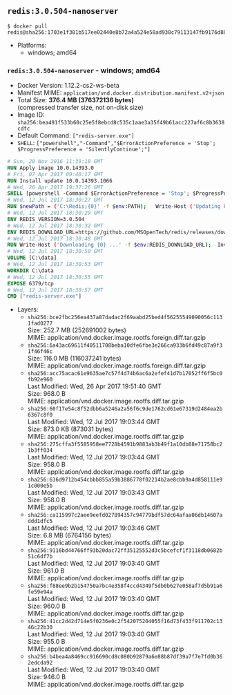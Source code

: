 ## `redis:3.0.504-nanoserver`

```console
$ docker pull redis@sha256:1703e1f381b517ee02440e8b72a4a524e58ad938c79113147fb9176d8810aef2
```

-	Platforms:
	-	windows; amd64

### `redis:3.0.504-nanoserver` - windows; amd64

-	Docker Version: 1.12.2-cs2-ws-beta
-	Manifest MIME: `application/vnd.docker.distribution.manifest.v2+json`
-	Total Size: **376.4 MB (376372136 bytes)**  
	(compressed transfer size, not on-disk size)
-	Image ID: `sha256:bea491f533b60c25e5f8ebcd8c535c1aae3a35f49b61acc227af6c8b3638cdfc`
-	Default Command: `["redis-server.exe"]`
-	`SHELL`: `["powershell","-Command","$ErrorActionPreference = 'Stop'; $ProgressPreference = 'SilentlyContinue';"]`

```dockerfile
# Sun, 20 Nov 2016 11:39:18 GMT
RUN Apply image 10.0.14393.0
# Fri, 07 Apr 2017 09:40:17 GMT
RUN Install update 10.0.14393.1066
# Wed, 26 Apr 2017 19:37:26 GMT
SHELL [powershell -Command $ErrorActionPreference = 'Stop'; $ProgressPreference = 'SilentlyContinue';]
# Wed, 12 Jul 2017 18:30:27 GMT
RUN $newPath = ('C:\Redis;{0}' -f $env:PATH); 	Write-Host ('Updating PATH: {0}' -f $newPath); 	setx /M PATH $newPath;
# Wed, 12 Jul 2017 18:30:29 GMT
ENV REDIS_VERSION=3.0.504
# Wed, 12 Jul 2017 18:30:32 GMT
ENV REDIS_DOWNLOAD_URL=https://github.com/MSOpenTech/redis/releases/download/win-3.0.504/Redis-x64-3.0.504.zip
# Wed, 12 Jul 2017 18:30:48 GMT
RUN Write-Host ('Downloading {0} ...' -f $env:REDIS_DOWNLOAD_URL); 	Invoke-WebRequest -Uri $env:REDIS_DOWNLOAD_URL -OutFile 'redis.zip'; 		Write-Host 'Expanding ...'; 	Expand-Archive redis.zip -DestinationPath C:\Redis; 		Write-Host 'Verifying install ("redis-server --version") ...'; 	redis-server --version; 		Write-Host 'Removing ...'; 	Remove-Item redis.zip -Force
# Wed, 12 Jul 2017 18:30:50 GMT
VOLUME [C:\data]
# Wed, 12 Jul 2017 18:30:53 GMT
WORKDIR C:\data
# Wed, 12 Jul 2017 18:30:55 GMT
EXPOSE 6379/tcp
# Wed, 12 Jul 2017 18:30:57 GMT
CMD ["redis-server.exe"]
```

-	Layers:
	-	`sha256:bce2fbc256ea437a87dadac2f69aabd25bed4f56255549090056c1131fad0277`  
		Size: 252.7 MB (252691002 bytes)  
		MIME: application/vnd.docker.image.rootfs.foreign.diff.tar.gzip
	-	`sha256:6a43ac69611f40511708beba10dfe6fbe3e266ca933b6fd49c87a9f31f46f46c`  
		Size: 116.0 MB (116037241 bytes)  
		MIME: application/vnd.docker.image.rootfs.foreign.diff.tar.gzip
	-	`sha256:acc75acac61e9635ae7c57f4d74b6ac6a2efef41d7b17052ff6f5bc0fb92e960`  
		Last Modified: Wed, 26 Apr 2017 19:51:40 GMT  
		Size: 968.0 B  
		MIME: application/vnd.docker.image.rootfs.diff.tar.gzip
	-	`sha256:60f17e54c8f52dbb6a5246a2a56f6c9de1762cd61e67319d2484ea2b6367c8f0`  
		Last Modified: Wed, 12 Jul 2017 19:03:44 GMT  
		Size: 873.0 KB (873031 bytes)  
		MIME: application/vnd.docker.image.rootfs.diff.tar.gzip
	-	`sha256:275cffa3f5585958ee7728b4591b9883ab3b49f1a10db88e71758bc21b3ff034`  
		Last Modified: Wed, 12 Jul 2017 19:03:44 GMT  
		Size: 958.0 B  
		MIME: application/vnd.docker.image.rootfs.diff.tar.gzip
	-	`sha256:636d9712b454cbbb855a59b3886778f02214b2ae8cbb9a4d858111e91c000e5b`  
		Last Modified: Wed, 12 Jul 2017 19:03:43 GMT  
		Size: 958.0 B  
		MIME: application/vnd.docker.image.rootfs.diff.tar.gzip
	-	`sha256:ca115997c2aee9eefd027894357c94779bdf57dc64afaa06db14607addd1dfc5`  
		Last Modified: Wed, 12 Jul 2017 19:03:46 GMT  
		Size: 6.8 MB (6764156 bytes)  
		MIME: application/vnd.docker.image.rootfs.diff.tar.gzip
	-	`sha256:9116bd44766ff93b20dac72ff35125552d3c5bcefcf1f3118db0682b51c6df7b`  
		Last Modified: Wed, 12 Jul 2017 19:03:40 GMT  
		Size: 961.0 B  
		MIME: application/vnd.docker.image.rootfs.diff.tar.gzip
	-	`sha256:f88ee9b2b154750a7bc4e358f4ccd4349f5db0b627e058af7d5b91a6fe59e94a`  
		Last Modified: Wed, 12 Jul 2017 19:03:40 GMT  
		Size: 960.0 B  
		MIME: application/vnd.docker.image.rootfs.diff.tar.gzip
	-	`sha256:41cc2d42d714e5f0236e0c2f542075204055f16d73f433f911702c1346c22b30`  
		Last Modified: Wed, 12 Jul 2017 19:03:40 GMT  
		Size: 955.0 B  
		MIME: application/vnd.docker.image.rootfs.diff.tar.gzip
	-	`sha256:b4bea4a8469cc916690cd8c080b92879a6e88b87df39a7f7e7fd0b362edcda92`  
		Last Modified: Wed, 12 Jul 2017 19:03:40 GMT  
		Size: 946.0 B  
		MIME: application/vnd.docker.image.rootfs.diff.tar.gzip
